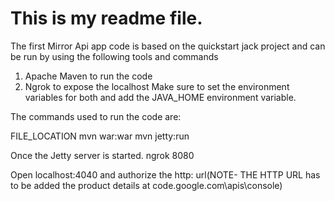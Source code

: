 # This is my readme file.

The first Mirror Api app code is based on the quickstart jack project and can be run by using the following tools and commands


1. Apache Maven to run the code
2. Ngrok to expose the localhost
Make sure to set the environment variables for both and add the JAVA_HOME environment variable.


The commands used to run the code are:

FILE_LOCATION
mvn war:war
mvn jetty:run

Once the Jetty server is started.
ngrok 8080 

Open localhost:4040 and authorize the http: url(NOTE- THE HTTP URL has to be added the product details at code.google.com\apis\console)
